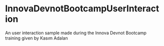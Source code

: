 # InnovaDevnotBootcampUserInteraction
An user interaction sample made during the Innova Devnot Bootcamp training given by Kasım Adalan
